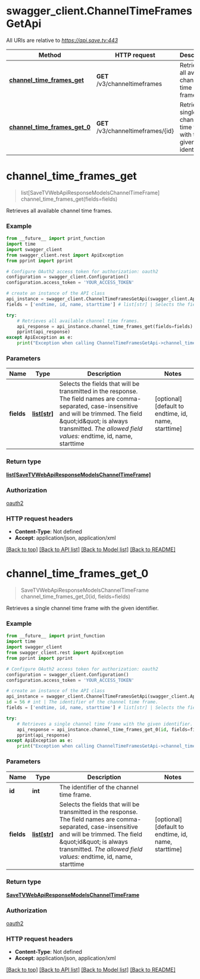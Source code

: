 # swagger_client.ChannelTimeFramesGetApi

All URIs are relative to *https://api.save.tv:443*

Method | HTTP request | Description
------------- | ------------- | -------------
[**channel_time_frames_get**](ChannelTimeFramesGetApi.md#channel_time_frames_get) | **GET** /v3/channeltimeframes | Retrieves all available channel time frames.
[**channel_time_frames_get_0**](ChannelTimeFramesGetApi.md#channel_time_frames_get_0) | **GET** /v3/channeltimeframes/{id} | Retrieves a single channel time frame with the given identifier.


# **channel_time_frames_get**
> list[SaveTVWebApiResponseModelsChannelTimeFrame] channel_time_frames_get(fields=fields)

Retrieves all available channel time frames.

### Example
```python
from __future__ import print_function
import time
import swagger_client
from swagger_client.rest import ApiException
from pprint import pprint

# Configure OAuth2 access token for authorization: oauth2
configuration = swagger_client.Configuration()
configuration.access_token = 'YOUR_ACCESS_TOKEN'

# create an instance of the API class
api_instance = swagger_client.ChannelTimeFramesGetApi(swagger_client.ApiClient(configuration))
fields = ['endtime, id, name, starttime'] # list[str] | Selects the fields that will be transmitted in the response. The field names are comma-separated, case-insensitive and will be trimmed.    The field \"id\" is always transmitted.    _The allowed field values:_    endtime,    id,    name,    starttime (optional) (default to endtime, id, name, starttime)

try:
    # Retrieves all available channel time frames.
    api_response = api_instance.channel_time_frames_get(fields=fields)
    pprint(api_response)
except ApiException as e:
    print("Exception when calling ChannelTimeFramesGetApi->channel_time_frames_get: %s\n" % e)
```

### Parameters

Name | Type | Description  | Notes
------------- | ------------- | ------------- | -------------
 **fields** | [**list[str]**](str.md)| Selects the fields that will be transmitted in the response. The field names are comma-separated, case-insensitive and will be trimmed.    The field \&quot;id\&quot; is always transmitted.    _The allowed field values:_    endtime,    id,    name,    starttime | [optional] [default to endtime, id, name, starttime]

### Return type

[**list[SaveTVWebApiResponseModelsChannelTimeFrame]**](SaveTVWebApiResponseModelsChannelTimeFrame.md)

### Authorization

[oauth2](../README.md#oauth2)

### HTTP request headers

 - **Content-Type**: Not defined
 - **Accept**: application/json, application/xml

[[Back to top]](#) [[Back to API list]](../README.md#documentation-for-api-endpoints) [[Back to Model list]](../README.md#documentation-for-models) [[Back to README]](../README.md)

# **channel_time_frames_get_0**
> SaveTVWebApiResponseModelsChannelTimeFrame channel_time_frames_get_0(id, fields=fields)

Retrieves a single channel time frame with the given identifier.

### Example
```python
from __future__ import print_function
import time
import swagger_client
from swagger_client.rest import ApiException
from pprint import pprint

# Configure OAuth2 access token for authorization: oauth2
configuration = swagger_client.Configuration()
configuration.access_token = 'YOUR_ACCESS_TOKEN'

# create an instance of the API class
api_instance = swagger_client.ChannelTimeFramesGetApi(swagger_client.ApiClient(configuration))
id = 56 # int | The identifier of the channel time frame.
fields = ['endtime, id, name, starttime'] # list[str] | Selects the fields that will be transmitted in the response. The field names are comma-separated, case-insensitive and will be trimmed.    The field \"id\" is always transmitted.    _The allowed field values:_    endtime,    id,    name,    starttime (optional) (default to endtime, id, name, starttime)

try:
    # Retrieves a single channel time frame with the given identifier.
    api_response = api_instance.channel_time_frames_get_0(id, fields=fields)
    pprint(api_response)
except ApiException as e:
    print("Exception when calling ChannelTimeFramesGetApi->channel_time_frames_get_0: %s\n" % e)
```

### Parameters

Name | Type | Description  | Notes
------------- | ------------- | ------------- | -------------
 **id** | **int**| The identifier of the channel time frame. | 
 **fields** | [**list[str]**](str.md)| Selects the fields that will be transmitted in the response. The field names are comma-separated, case-insensitive and will be trimmed.    The field \&quot;id\&quot; is always transmitted.    _The allowed field values:_    endtime,    id,    name,    starttime | [optional] [default to endtime, id, name, starttime]

### Return type

[**SaveTVWebApiResponseModelsChannelTimeFrame**](SaveTVWebApiResponseModelsChannelTimeFrame.md)

### Authorization

[oauth2](../README.md#oauth2)

### HTTP request headers

 - **Content-Type**: Not defined
 - **Accept**: application/json, application/xml

[[Back to top]](#) [[Back to API list]](../README.md#documentation-for-api-endpoints) [[Back to Model list]](../README.md#documentation-for-models) [[Back to README]](../README.md)

